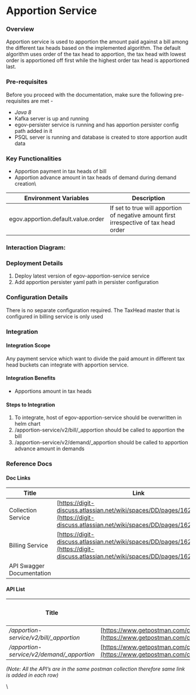 # Apportion Service

### Overview

Apportion service is used to apportion the amount paid against a bill among the different tax heads based on the implemented algorithm. The default algorithm uses order of the tax head to apportion, the tax head with lowest order is apportioned off first while the highest order tax head is apportioned last.

### Pre-requisites

Before you proceed with the documentation, make sure the following pre-requisites are met -

* _Java 8_
* Kafka server is up and running
* egov-persister service is running and has apportion persister config path added in it
* PSQL server is running and database is created to store apportion audit data

### Key Functionalities

* Apportion payment in tax heads of bill
* Apportion advance amount in tax heads of demand during demand creation\


| **Environment Variables**          | **Description**                                                                       |
| ---------------------------------- | ------------------------------------------------------------------------------------- |
| egov.apportion.default.value.order | If set to true will apportion of negative amount first irrespective of tax head order |

### Interaction Diagram:

### Deployment Details

1. Deploy latest version of egov-apportion-service service
2. Add apportion persister yaml path in persister configuration

### Configuration Details

There is no separate configuration required. The TaxHead master that is configured in billing service is only used

### Integration&#x20;

#### Integration Scope

Any payment service which want to divide the paid amount in different tax head buckets can integrate with apportion service.

#### Integration Benefits

* Apportions amount in tax heads

#### Steps to Integration

1. To integrate, host of egov-apportion-service should be overwritten in helm chart
2. /apportion-service/v2/bill/\_apportion should be called to apportion the bill
3. /apportion-service/v2/demand/\_apportion should be called to apportion advance amount in demands

### Reference Docs

#### Doc Links

| **Title**                 | **Link**                                                                                                                                    |
| ------------------------- | ------------------------------------------------------------------------------------------------------------------------------------------- |
| Collection Service        |  [https://digit-discuss.atlassian.net/wiki/spaces/DD/pages/1620574288](https://digit-discuss.atlassian.net/wiki/spaces/DD/pages/1620574288) |
| Billing Service           |  [https://digit-discuss.atlassian.net/wiki/spaces/DD/pages/1620672528](https://digit-discuss.atlassian.net/wiki/spaces/DD/pages/1620672528) |
| API Swagger Documentation |                                                                                                                                             |

#### API List

| <h4><strong>Title</strong> </h4>           | **Link**                                                                                                                    |
| ------------------------------------------ | --------------------------------------------------------------------------------------------------------------------------- |
| _/apportion-service/v2/bill/\_apportion_   | [https://www.getpostman.com/collections/142983a40e95da157b45](https://www.getpostman.com/collections/142983a40e95da157b45)  |
| _/apportion-service/v2/demand/\_apportion_ |  [https://www.getpostman.com/collections/142983a40e95da157b45](https://www.getpostman.com/collections/142983a40e95da157b45) |

_(Note: All the API’s are in the same postman collection therefore same link is added in each row)_

\
